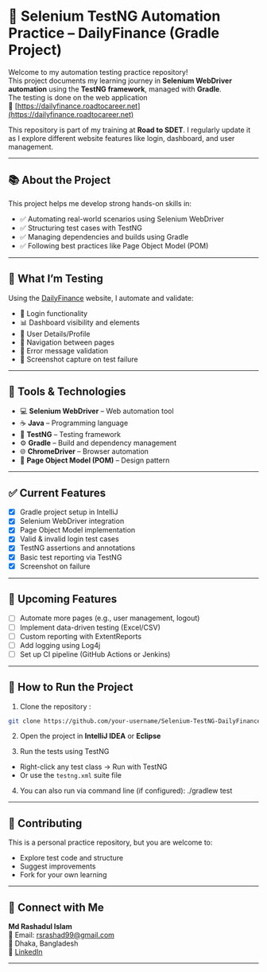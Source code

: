 # 🚀 Selenium TestNG Automation Practice – DailyFinance (Gradle Project)

Welcome to my automation testing practice repository!  
This project documents my learning journey in **Selenium WebDriver automation** using the **TestNG framework**, managed with **Gradle**.  
The testing is done on the web application  
🔗 [https://dailyfinance.roadtocareer.net](https://dailyfinance.roadtocareer.net)

This repository is part of my training at **Road to SDET**. I regularly update it as I explore different website features like login, dashboard, and user management.

---

## 📚 About the Project

This project helps me develop strong hands-on skills in:

- ✅ Automating real-world scenarios using Selenium WebDriver
- ✅ Structuring test cases with TestNG
- ✅ Managing dependencies and builds using Gradle
- ✅ Following best practices like Page Object Model (POM)

---

## 🧪 What I’m Testing

Using the [DailyFinance](https://dailyfinance.roadtocareer.net) website, I automate and validate:

- 🔐 Login functionality
- 📊 Dashboard visibility and elements
- 👤 User Details/Profile
- 🧭 Navigation between pages
- 🚫 Error message validation
- 📸 Screenshot capture on test failure

---

## 🧰 Tools & Technologies

- 💻 **Selenium WebDriver** – Web automation tool
- ☕ **Java** – Programming language
- 🧪 **TestNG** – Testing framework
- ⚙️ **Gradle** – Build and dependency management
- 🌐 **ChromeDriver** – Browser automation
- 🧱 **Page Object Model (POM)** – Design pattern

---
## ✅ Current Features

- [x] Gradle project setup in IntelliJ
- [x] Selenium WebDriver integration
- [x] Page Object Model implementation
- [x] Valid & invalid login test cases
- [x] TestNG assertions and annotations
- [x] Basic test reporting via TestNG
- [x] Screenshot on failure

---

## 🚀 Upcoming Features

- [ ] Automate more pages (e.g., user management, logout)
- [ ] Implement data-driven testing (Excel/CSV)
- [ ] Custom reporting with ExtentReports
- [ ] Add logging using Log4j
- [ ] Set up CI pipeline (GitHub Actions or Jenkins)

---

## 📌 How to Run the Project

1. Clone the repository :
```bash
git clone https://github.com/your-username/Selenium-TestNG-DailyFinance.git
```
2. Open the project in **IntelliJ IDEA** or **Eclipse**

3. Run the tests using TestNG  
- Right-click any test class → Run with TestNG  
- Or use the `testng.xml` suite file

4. You can also run via command line (if configured): ./gradlew test

---

## 🤝 Contributing

This is a personal practice repository, but you are welcome to:

- Explore test code and structure
- Suggest improvements
- Fork for your own learning

---

## 🔗 Connect with Me

**Md Rashadul Islam**  
📧 Email: rsrashad99@gmail.com  
📍 Dhaka, Bangladesh  
🔗 [LinkedIn](https://www.linkedin.com/in/rashadkhan97/)

---


